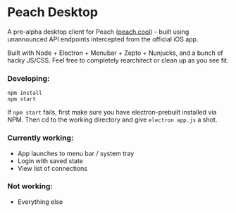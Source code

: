 # Peach Desktop

A pre-alpha desktop client for Peach ([peach.cool](http://peach.cool/)) - built using unannounced API endpoints intercepted from the official iOS app.

Built with Node + Electron + Menubar + Zepto + Nunjucks, and a bunch of hacky JS/CSS. Feel free to completely rearchitect or clean up as you see fit. 

### Developing:

```
npm install
npm start
```

If `npm start` fails, first make sure you have electron-prebuilt installed via NPM. Then cd to the working directory and give `electron app.js` a shot.

### Currently working:

- App launches to menu bar / system tray
- Login with saved state
- View list of connections

### Not working:

- Everything else


